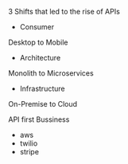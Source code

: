 3 Shifts that led to the rise of APIs

* Consumer

Desktop to Mobile

* Architecture

Monolith to Microservices

* Infrastructure

On-Premise to Cloud

API first Bussiness

* aws
* twilio
* stripe


